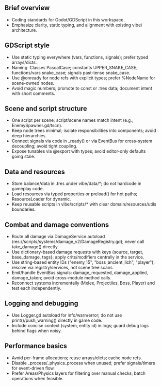 ## Brief overview
- Coding standards for Godot/GDScript in this workspace.
- Emphasize clarity, static typing, and alignment with existing vibe/ architecture.

## GDScript style
- Use static typing everywhere (vars, functions, signals); prefer typed arrays/dicts.
- Naming: Classes PascalCase; constants UPPER_SNAKE_CASE; functions/vars snake_case; signals past-tense snake_case.
- Use @onready for node refs with explicit types; prefer %NodeName for scene-owned nodes.
- Avoid magic numbers; promote to const or .tres data; document intent with short comments.

## Scene and script structure
- One script per scene; script/scene names match intent (e.g., EnemySpawner.gd/tscn).
- Keep node trees minimal; isolate responsibilities into components; avoid deep hierarchies.
- Connect signals via code in _ready() or via EventBus for cross-system decoupling; avoid tight coupling.
- Expose tunables via @export with types; avoid editor-only defaults going stale.

## Data and resources
- Store balance/data in .tres under vibe/data/*; do not hardcode in gameplay code.
- Load resources via typed properties or preload() for hot paths; ResourceLoader for dynamic.
- Keep reusable scripts in vibe/scripts/* with clear domain/resources/utils boundaries.

## Combat and damage conventions
- Route all damage via DamageService autoload (res://scripts/systems/damage_v2/DamageRegistry.gd); never call take_damage() directly.
- Use dictionary-based damage requests with keys {source, target, base_damage, tags}; apply crits/modifiers centrally in the service.
- Use string-based entity IDs ("enemy_15", "boss_ancient_lich", "player"); resolve via registry/services, not scene tree scans.
- Emit/handle EventBus signals: damage_requested, damage_applied, damage_taken; avoid cross-module method calls.
- Reconnect systems incrementally (Melee, Projectiles, Boss, Player) and test each independently.

## Logging and debugging
- Use Logger.gd autoload for info/warn/error; do not use print()/push_warning() directly in game code.
- Include concise context (system, entity id) in logs; guard debug logs behind flags when noisy.

## Performance basics
- Avoid per-frame allocations; reuse arrays/dicts; cache node refs.
- Disable _process/_physics_process when unused; prefer signals/timers for event-driven flow.
- Prefer Areas/Physics layers for filtering over manual checks; batch operations when feasible.
